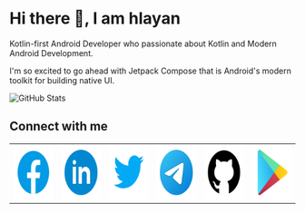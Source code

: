 # Hi there 👋, I am hlayan

Kotlin-first Android Developer who passionate about Kotlin and Modern Android Development.

I'm so excited to go ahead with Jetpack Compose that is Android's modern toolkit for building native UI.

![GitHub Stats](https://github-readme-stats.vercel.app/api?username=hlayan&show_icons=true&count_private=true)

## Connect with me

<table>
  <tr>
    <td>
      <a href="https://www.facebook.com/HlayanHtetAung">
        <img alt="Facebook" src="https://github.com/hlayan/hlayan/blob/main/connect-with-me-icons/icons8-facebook.svg" width=96" height="96">
      </a>
    </td>
    <td>
      <a href="https://www.linkedin.com/in/hlayan">
        <img alt="LinkedIn" src="https://github.com/hlayan/hlayan/blob/main/connect-with-me-icons/icons8-linkedin-circled.svg" width=96" height="96">
      </a>
    </td>
    <td>
      <a href="https://twitter.com/hlayan_dev">
        <img alt="Twitter" src="https://github.com/hlayan/hlayan/blob/main/connect-with-me-icons/icons8-twitter.svg" width=96" height="96">
      </a>
    </td>
    <td>
      <a href="https://t.me/hlayanhtetaung">
        <img alt="Telegram" src="https://github.com/hlayan/hlayan/blob/main/connect-with-me-icons/icons8-telegram-app.svg" width=96" height="96">
      </a>
    </td>
    <td>
      <a href="https://github.com/hlayan">
        <img alt="Github" src="https://github.com/hlayan/hlayan/blob/main/connect-with-me-icons/icons8-github.svg" width=96" height="96">
      </a>
    </td>
    <td>
      <a href="https://play.google.com/store/apps/dev?id=4979257576048559572">
        <img alt="GooglePlay" src="https://github.com/hlayan/hlayan/blob/main/connect-with-me-icons/icons8-google-play.svg" width=96" height="96">
      </a>
    </td>
  </tr>
</table>
